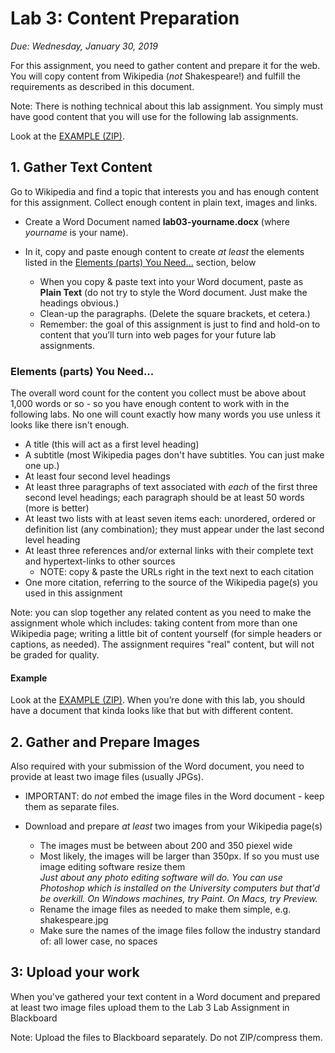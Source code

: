 # Lab 3: Content Preparation

*Due: Wednesday, January 30, 2019*

For this assignment, you need to gather content and prepare it for the web. You will copy content from Wikipedia (*not* Shakespeare!) and fulfill the requirements as described in this document.

Note: There is nothing technical about this lab assignment. You simply must have good content that you will use for the following lab assignments.

Look at the [EXAMPLE (ZIP)](example.zip). 

## 1. Gather Text Content

Go to Wikipedia and find a topic that interests you and has enough content for this assignment. Collect enough content in plain text, images and links.

-   Create a Word Document named **lab03-yourname.docx** (where *yourname* is your name).

-   In it, copy and paste enough content to create *at least* the elements listed in the [Elements (parts) You Need...](#elements-parts-you-need) section, below

    -   When you copy & paste text into your Word document, paste as **Plain Text** (do not try to style the Word document. Just make the headings obvious.)
    -   Clean-up the paragraphs. (Delete the square brackets, et cetera.)
    -   Remember: the goal of this assignment is just to find and hold-on to content that you’ll turn into web pages for your future lab assignments.

### Elements (parts) You Need...

The overall word count for the content you collect must be above about 1,000 words or so - so you have enough content to work with in the following labs.  No one will count exactly how many words you use unless it looks like there isn't enough.

-   A title (this will act as a first level heading)
-   A subtitle (most Wikipedia pages don't have subtitles. You can just make one up.)
-   At least four second level headings
-   At least three paragraphs of text associated with *each* of the first three second level headings; each paragraph should be at least 50 words (more is better)
-   At least two lists with at least seven items each: unordered, ordered or definition list (any combination); they must appear under the last second level heading
-   At least three references and/or external links with their complete text and hypertext-links to other sources 
    -   NOTE: copy & paste the URLs right in the text next to each citation
-   One more citation, referring to the source of the Wikipedia page(s) you used in this assignment

Note: you can slop together any related content as you need to make the assignment whole which includes: taking content from more than one Wikipedia page; writing a little bit of content yourself (for simple headers or captions, as needed). The assignment requires "real" content, but will not be graded for quality.

#### Example

Look at the [EXAMPLE (ZIP)](example.zip). When you’re done with this lab, you should have a document that kinda looks like that but with different content.

## 2. Gather and Prepare Images

Also required with your submission of the Word document, you need to provide at least two image files (usually JPGs).

-   IMPORTANT: do *not* embed the image files in the Word document - keep them as separate files.

-   Download and prepare *at least* two images from your Wikipedia page(s)

    -   The images must be between about 200 and  350 piexel wide
    -   Most likely, the images will be larger than 350px. If so you must use image editing software resize them  
        *Just about any photo editing software will do. You can use Photoshop which is installed on the University computers but that'd be overkill. On Windows machines, try Paint. On Macs, try Preview.*
    -   Rename the image files as needed to make them simple, e.g. shakespeare.jpg
    -   Make sure the names of the image files follow the industry standard of: all lower case, no spaces

## 3: Upload your work

When you've gathered your text content in a Word document and prepared at least two image files upload them to the Lab 3 Lab Assignment in Blackboard

Note: Upload the files to Blackboard separately. Do not ZIP/compress them.
